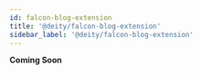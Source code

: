 ```yaml
---
id: falcon-blog-extension
title: '@deity/falcon-blog-extension'
sidebar_label: '@deity/falcon-blog-extension'
---
```


**Coming Soon**
